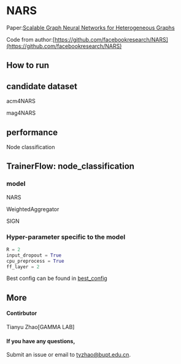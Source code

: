 # NARS

Paper:[Scalable Graph Neural Networks for Heterogeneous Graphs](https://arxiv.org/abs/2011.09679)

Code from author:[https://github.com/facebookresearch/NARS](https://github.com/facebookresearch/NARS)

## How to run

## candidate dataset

acm4NARS

mag4NARS

## performance

Node classification

## TrainerFlow: node_classification

### model

NARS

WeightedAggregator

SIGN



### Hyper-parameter specific to the model

```python
R = 2
input_dropout = True
cpu_preprocess = True
ff_layer = 2
```

Best config can be found in [best_config](file:/E:/资料/科研/复现论文/OpenHGNN-main/openhgnn/utils/best_config.py)

## More

#### Contirbutor

Tianyu Zhao[GAMMA LAB]

#### If you have any questions,

Submit an issue or email to [tyzhao@bupt.edu.cn](mailto:tyzhao@bupt.edu.cn).
